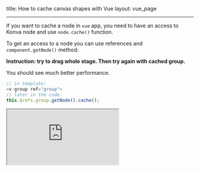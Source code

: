 title: How to cache canvas shapes with Vue
layout: vue_page

---

If you want to cache a node in `vue` app, you need to have an access to Konva node and use `node.cache()` function.

To get an access to a node you can use references and `component.getNode()` method:

**Instruction: try to drag whole stage. Then try again with cached group.**

You should see much better performance.

```javascript
// in template:
<v-group ref="group">
// later in the code:
this.$refs.group.getNode().cache();
```

<iframe 
  src="https://codesandbox.io/embed/github/konvajs/site/tree/master/vue-demos/cache?hidenavigation=1&view=preview&fontsize=10&file=/src/App.vue" 
  style={{
    width: "100%",
    height: "500px",
    border: 0,
    borderRadius: "4px",
    overflow: "hidden"
  }}
  sandbox="allow-modals allow-forms allow-popups allow-scripts allow-same-origin"
/>
